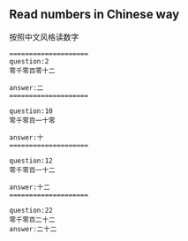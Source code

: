 ## Read numbers in Chinese way
按照中文风格读数字



```
====================
question:2
零千零百零十二

answer:二
====================

question:10
零千零百一十零

answer:十
====================

question:12
零千零百一十二

answer:十二
====================

question:22
零千零百二十二
answer:二十二
```

